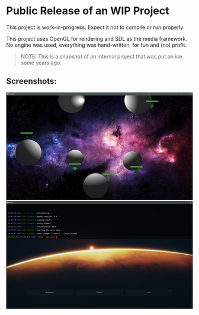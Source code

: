 # Public Release of an WIP Project

This project is work-in-progress. Expect it not to compile or run properly.

This project uses OpenGL for rendering and SDL as the media framework. No engine was used, everything was hand-written, for fun and (no) profit.

> NOTE: This is a snapshot of an internal project that was put on ice some years ago.

## Screenshots:
![](./misc/screenshots/aim_guide_tiny_planets.PNG)
![](./misc/screenshots/console.PNG)
